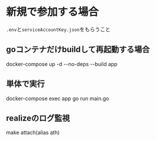 # 新規で参加する場合
`.env`と`serviceAccountKey.json`をもらうこと

## goコンテナだけbuildして再起動する場合
docker-compose up -d --no-deps --build app

## 単体で実行
docker-compose exec app go run main.go

## realizeのログ監視
make attach(alias ath)
